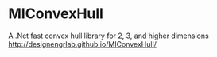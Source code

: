 # MIConvexHull
A .Net fast convex hull library for 2, 3, and higher dimensions
http://designengrlab.github.io/MIConvexHull/
